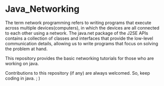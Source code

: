 # Java_Networking

The term network programming refers to writing programs that execute across multiple devices(computers), in which the devices are all connected to each other using a network. The java.net package of the J2SE APIs contains a collection of classes and interfaces that provide the low-level communication details, allowing us to write programs that focus on solving the problem at hand. 

This repository provides the basic networking tutorials for those who are working on java.

Contributions to this repository (if any) are always welcomed. So, keep coding in java. ; )
